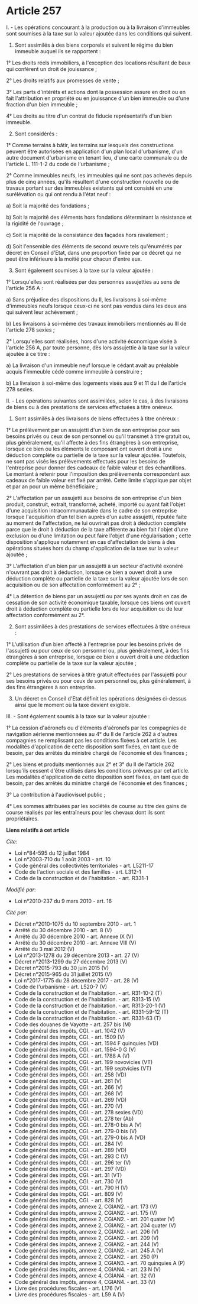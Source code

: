 # Article 257

I. - Les opérations concourant à la production ou à la livraison d'immeubles sont soumises à la taxe sur la valeur ajoutée
dans les conditions qui suivent. 

1. Sont assimilés à des biens corporels et suivent le régime du bien immeuble auquel ils se rapportent :

1° Les droits réels immobiliers, à l'exception des locations résultant de baux qui confèrent un droit de jouissance ;

2° Les droits relatifs aux promesses de vente ;

3° Les parts d'intérêts et actions dont la possession assure en droit ou en fait l'attribution en propriété ou en jouissance
d'un bien immeuble ou d'une fraction d'un bien immeuble ;

4° Les droits au titre d'un contrat de fiducie représentatifs d'un bien immeuble.

2. Sont considérés :

1° Comme terrains à bâtir, les terrains sur lesquels des constructions peuvent être autorisées en application d'un plan local
d'urbanisme, d'un autre document d'urbanisme en tenant lieu, d'une carte communale ou de l'article L. 111-1-2 du code de
l'urbanisme ;

2° Comme immeubles neufs, les immeubles qui ne sont pas achevés depuis plus de cinq années, qu'ils résultent d'une
construction nouvelle ou de travaux portant sur des immeubles existants qui ont consisté en une surélévation ou qui ont rendu
à l'état neuf :

a) Soit la majorité des fondations ;

b) Soit la majorité des éléments hors fondations déterminant la résistance et la rigidité de l'ouvrage ;

c) Soit la majorité de la consistance des façades hors ravalement ;

d) Soit l'ensemble des éléments de second œuvre tels qu'énumérés par décret en Conseil d'Etat, dans une proportion fixée par
ce décret qui ne peut être inférieure à la moitié pour chacun d'entre eux.

3. Sont également soumises à la taxe sur la valeur ajoutée :

1° Lorsqu'elles sont réalisées par des personnes assujetties au sens de l'article 256 A :

a) Sans préjudice des dispositions du II, les livraisons à soi-même d'immeubles neufs lorsque ceux-ci ne sont pas vendus dans
les deux ans qui suivent leur achèvement ;

b) Les livraisons à soi-même des travaux immobiliers mentionnés au III de l'article 278 sexies ;

2° Lorsqu'elles sont réalisées, hors d'une activité économique visée à l'article 256 A, par toute personne, dès lors
assujettie à la taxe sur la valeur ajoutée à ce titre :

a) La livraison d'un immeuble neuf lorsque le cédant avait au préalable acquis l'immeuble cédé comme immeuble à construire ;

b) La livraison à soi-même des logements visés aux 9 et 11 du I de l'article 278 sexies.

II. - Les opérations suivantes sont assimilées, selon le cas, à des livraisons de biens ou à des prestations de services
effectuées à titre onéreux.

1. Sont assimilés à des livraisons de biens effectuées à titre onéreux :

1° Le prélèvement par un assujetti d'un bien de son entreprise pour ses besoins privés ou ceux de son personnel ou qu'il
transmet à titre gratuit ou, plus généralement, qu'il affecte à des fins étrangères à son entreprise, lorsque ce bien ou les
éléments le composant ont ouvert droit à une déduction complète ou partielle de la taxe sur la valeur ajoutée. Toutefois, ne
sont pas visés les prélèvements effectués pour les besoins de l'entreprise pour donner des cadeaux de faible valeur et des
échantillons. Le montant à retenir pour l'imposition des prélèvements correspondant aux cadeaux de faible valeur est fixé par
arrêté. Cette limite s'applique par objet et par an pour un même bénéficiaire ;

2° L'affectation par un assujetti aux besoins de son entreprise d'un bien produit, construit, extrait, transformé, acheté,
importé ou ayant fait l'objet d'une acquisition intracommunautaire dans le cadre de son entreprise lorsque l'acquisition d'un
tel bien auprès d'un autre assujetti, réputée faite au moment de l'affectation, ne lui ouvrirait pas droit à déduction
complète parce que le droit à déduction de la taxe afférente au bien fait l'objet d'une exclusion ou d'une limitation ou peut
faire l'objet d'une régularisation ; cette disposition s'applique notamment en cas d'affectation de biens à des opérations
situées hors du champ d'application de la taxe sur la valeur ajoutée ;

3° L'affectation d'un bien par un assujetti à un secteur d'activité exonéré n'ouvrant pas droit à déduction, lorsque ce bien
a ouvert droit à une déduction complète ou partielle de la taxe sur la valeur ajoutée lors de son acquisition ou de son
affectation conformément au 2° ;

4° La détention de biens par un assujetti ou par ses ayants droit en cas de cessation de son activité économique taxable,
lorsque ces biens ont ouvert droit à déduction complète ou partielle lors de leur acquisition ou de leur affectation
conformément au 2°.

2. Sont assimilées à des prestations de services effectuées à titre onéreux :

1° L'utilisation d'un bien affecté à l'entreprise pour les besoins privés de l'assujetti ou pour ceux de son personnel ou,
plus généralement, à des fins étrangères à son entreprise, lorsque ce bien a ouvert droit à une déduction complète ou
partielle de la taxe sur la valeur ajoutée ;

2° Les prestations de services à titre gratuit effectuées par l'assujetti pour ses besoins privés ou pour ceux de son
personnel ou, plus généralement, à des fins étrangères à son entreprise.

3. Un décret en Conseil d'Etat définit les opérations désignées ci-dessus ainsi que le moment où la taxe devient exigible.

III. - Sont également soumis à la taxe sur la valeur ajoutée :

1° La cession d'aéronefs ou d'éléments d'aéronefs par les compagnies de navigation aérienne mentionnées au 4° du II de
l'article 262 à d'autres compagnies ne remplissant pas les conditions fixées à cet article. Les modalités d'application de
cette disposition sont fixées, en tant que de besoin, par des arrêtés du ministre chargé de l'économie et des finances ;

2° Les biens et produits mentionnés aux 2° et 3° du II de l'article 262 lorsqu'ils cessent d'être utilisés dans les
conditions prévues par cet article. Les modalités d'application de cette disposition sont fixées, en tant que de besoin, par
des arrêtés du ministre chargé de l'économie et des finances ;

3° La contribution à l'audiovisuel public ;

4° Les sommes attribuées par les sociétés de course au titre des gains de course réalisés par les entraîneurs pour les
chevaux dont ils sont propriétaires.

**Liens relatifs à cet article**

_Cite_:

  - Loi n°84-595 du 12 juillet 1984
  - Loi n°2003-710 du 1 août 2003 - art. 10
  - Code général des collectivités territoriales - art. L5211-17
  - Code de l'action sociale et des familles - art. L312-1
  - Code de la construction et de l'habitation. - art. R331-1

_Modifié par_:

  - Loi n°2010-237 du 9 mars 2010 - art. 16

_Cité par_:

  - Décret n°2010-1075 du 10 septembre 2010 - art. 1
  - Arrêté du 30 décembre 2010 - art. 8 (V)
  - Arrêté du 30 décembre 2010 - art. Annexe IX (V)
  - Arrêté du 30 décembre 2010 - art. Annexe VIII (V)
  - Arrêté du 3 mai 2012 (V)
  - Loi n°2013-1278 du 29 décembre 2013 - art. 27 (V)
  - Décret n°2013-1299 du 27 décembre 2013 (V)
  - Décret n°2015-793 du 30 juin 2015 (V)
  - Décret n°2015-965 du 31 juillet 2015 (V)
  - Loi n°2017-1775 du 28 décembre 2017 - art. 28 (V)
  - Code de l'urbanisme - art. L520-7 (V)
  - Code de la construction et de l'habitation. - art. R31-10-2 (T)
  - Code de la construction et de l'habitation. - art. R313-15 (V)
  - Code de la construction et de l'habitation. - art. R313-20-1 (V)
  - Code de la construction et de l'habitation. - art. R331-59-12 (T)
  - Code de la construction et de l'habitation. - art. R331-63 (T)
  - Code des douanes de Vayotte - art. 257 bis (M)
  - Code général des impôts, CGI. - art. 1042 (V)
  - Code général des impôts, CGI. - art. 1509 (V)
  - Code général des impôts, CGI. - art. 1594 F quinquies (VD)
  - Code général des impôts, CGI. - art. 1594-0 G (V)
  - Code général des impôts, CGI. - art. 1788 A (V)
  - Code général des impôts, CGI. - art. 199 novovicies (VT)
  - Code général des impôts, CGI. - art. 199 septvicies (VT)
  - Code général des impôts, CGI. - art. 258 (VD)
  - Code général des impôts, CGI. - art. 261 (V)
  - Code général des impôts, CGI. - art. 266 (V)
  - Code général des impôts, CGI. - art. 268 (V)
  - Code général des impôts, CGI. - art. 269 (VD)
  - Code général des impôts, CGI. - art. 270 (V)
  - Code général des impôts, CGI. - art. 278 sexies (VD)
  - Code général des impôts, CGI. - art. 278 ter (Ab)
  - Code général des impôts, CGI. - art. 278-0 bis A (V)
  - Code général des impôts, CGI. - art. 279-0 bis (V)
  - Code général des impôts, CGI. - art. 279-0 bis A (VD)
  - Code général des impôts, CGI. - art. 284 (V)
  - Code général des impôts, CGI. - art. 289 (VD)
  - Code général des impôts, CGI. - art. 293 C (V)
  - Code général des impôts, CGI. - art. 296 ter (V)
  - Code général des impôts, CGI. - art. 297 (VD)
  - Code général des impôts, CGI. - art. 31 (VT)
  - Code général des impôts, CGI. - art. 730 (V)
  - Code général des impôts, CGI. - art. 790 H (V)
  - Code général des impôts, CGI. - art. 809 (V)
  - Code général des impôts, CGI. - art. 828 (V)
  - Code général des impôts, annexe 2, CGIAN2. - art. 173 (V)
  - Code général des impôts, annexe 2, CGIAN2. - art. 175 (V)
  - Code général des impôts, annexe 2, CGIAN2. - art. 201 quater (V)
  - Code général des impôts, annexe 2, CGIAN2. - art. 204 quater (V)
  - Code général des impôts, annexe 2, CGIAN2. - art. 206 (V)
  - Code général des impôts, annexe 2, CGIAN2. - art. 209 (V)
  - Code général des impôts, annexe 2, CGIAN2. - art. 244 (V)
  - Code général des impôts, annexe 2, CGIAN2. - art. 245 A (V)
  - Code général des impôts, annexe 2, CGIAN2. - art. 250 (P)
  - Code général des impôts, annexe 3, CGIAN3. - art. 70 quinquies A (P)
  - Code général des impôts, annexe 4, CGIAN4. - art. 23 N (V)
  - Code général des impôts, annexe 4, CGIAN4. - art. 32 (V)
  - Code général des impôts, annexe 4, CGIAN4. - art. 33 (V)
  - Livre des procédures fiscales - art. L176 (V)
  - Livre des procédures fiscales - art. L59 A (V)
